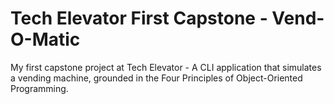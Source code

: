 # Tech Elevator First Capstone - Vend-O-Matic

My first capstone project at Tech Elevator - A CLI application that simulates a vending machine, grounded in the Four Principles of Object-Oriented Programming.
